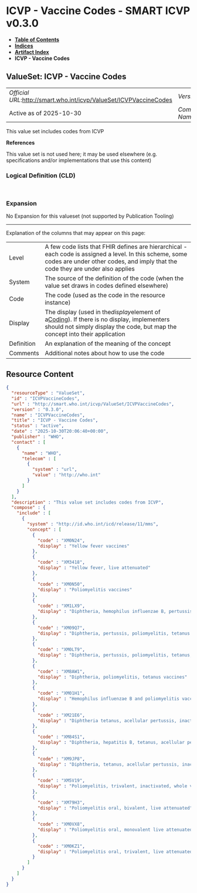 # ICVP - Vaccine Codes - SMART ICVP v0.3.0

* [**Table of Contents**](toc.md)
* [**Indices**](indices.md)
* [**Artifact Index**](artifacts.md)
* **ICVP - Vaccine Codes**

## ValueSet: ICVP - Vaccine Codes 

| | |
| :--- | :--- |
| *Official URL*:http://smart.who.int/icvp/ValueSet/ICVPVaccineCodes | *Version*:0.3.0 |
| Active as of 2025-10-30 | *Computable Name*:ICVPVaccineCodes |

 
This value set includes codes from ICVP 

 **References** 

This value set is not used here; it may be used elsewhere (e.g. specifications and/or implementations that use this content)

### Logical Definition (CLD)

 

### Expansion

No Expansion for this valueset (not supported by Publication Tooling)

-------

 Explanation of the columns that may appear on this page: 

| | |
| :--- | :--- |
| Level | A few code lists that FHIR defines are hierarchical - each code is assigned a level. In this scheme, some codes are under other codes, and imply that the code they are under also applies |
| System | The source of the definition of the code (when the value set draws in codes defined elsewhere) |
| Code | The code (used as the code in the resource instance) |
| Display | The display (used in the*display*element of a[Coding](http://hl7.org/fhir/R4/datatypes.html#Coding)). If there is no display, implementers should not simply display the code, but map the concept into their application |
| Definition | An explanation of the meaning of the concept |
| Comments | Additional notes about how to use the code |



## Resource Content

```json
{
  "resourceType" : "ValueSet",
  "id" : "ICVPVaccineCodes",
  "url" : "http://smart.who.int/icvp/ValueSet/ICVPVaccineCodes",
  "version" : "0.3.0",
  "name" : "ICVPVaccineCodes",
  "title" : "ICVP - Vaccine Codes",
  "status" : "active",
  "date" : "2025-10-30T20:06:40+00:00",
  "publisher" : "WHO",
  "contact" : [
    {
      "name" : "WHO",
      "telecom" : [
        {
          "system" : "url",
          "value" : "http://who.int"
        }
      ]
    }
  ],
  "description" : "This value set includes codes from ICVP",
  "compose" : {
    "include" : [
      {
        "system" : "http://id.who.int/icd/release/11/mms",
        "concept" : [
          {
            "code" : "XM0N24",
            "display" : "Yellow fever vaccines"
          },
          {
            "code" : "XM3418",
            "display" : "Yellow fever, live attenuated"
          },
          {
            "code" : "XM0N50",
            "display" : "Poliomyelitis vaccines"
          },
          {
            "code" : "XM1LX9",
            "display" : "Diphtheria, hemophilus influenzae B, pertussis, poliomyelitis, tetanus vaccines"
          },
          {
            "code" : "XM09Q7",
            "display" : "Diphtheria, pertussis, poliomyelitis, tetanus vaccines"
          },
          {
            "code" : "XM0LT9",
            "display" : "Diphtheria, pertussis, poliomyelitis, tetanus, hepatitis B vaccines"
          },
          {
            "code" : "XM8AW1",
            "display" : "Diphtheria, poliomyelitis, tetanus vaccines"
          },
          {
            "code" : "XM01H1",
            "display" : "Hemophilus influenzae B and poliomyelitis vaccines"
          },
          {
            "code" : "XM21E6",
            "display" : "Diphtheria tetanus, acellular pertussis, inactivated polio virus, haemophilus Influenzae type B vaccines"
          },
          {
            "code" : "XM84S1",
            "display" : "Diphtheria, hepatitis B, tetanus, acellular pertussis, inactivated polio virus, haemophilus Influenzae type B vaccines"
          },
          {
            "code" : "XM9JP8",
            "display" : "Diphtheria, tetanus, acellular pertussis, inactivated polio virus vaccines"
          },
          {
            "code" : "XM5V19",
            "display" : "Poliomyelitis, trivalent, inactivated, whole virus"
          },
          {
            "code" : "XM79H3",
            "display" : "Poliomyelitis oral, bivalent, live attenuated"
          },
          {
            "code" : "XM0VX8",
            "display" : "Poliomyelitis oral, monovalent live attenuated"
          },
          {
            "code" : "XM0KZ1",
            "display" : "Poliomyelitis oral, trivalent, live attenuated"
          }
        ]
      }
    ]
  }
}

```

